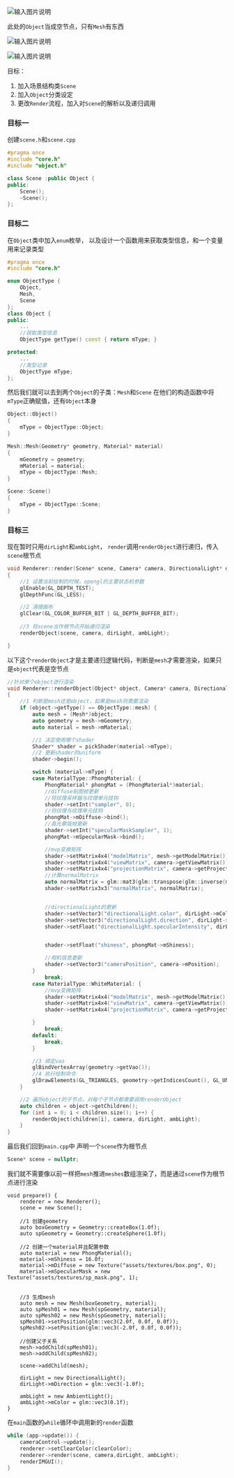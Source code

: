 ![输入图片说明](/imgs/2024-12-01/O3tfHwFNgKCS621u.png)

此处的`Object`当成空节点，只有`Mesh`有东西

![输入图片说明](/imgs/2024-12-01/6TQ68Nl78xMyeSKS.png)

![输入图片说明](/imgs/2024-12-01/IOYuiiqn5fpiZMvB.png)

目标：
1. 加入场景结构类`Scene`
2. 加入`Object`分类设定
3. 更改`Render`流程，加入对`Scene`的解析以及递归调用

### 目标一
创建`scene.h`和`scene.cpp`
```cpp
#pragma once
#include "core.h"
#include "object.h"

class Scene :public Object {
public:
	Scene();
	~Scene();
};
```

### 目标二
在`Object`类中加入`enum`枚举，
以及设计一个函数用来获取类型信息，和一个变量用来记录类型
```cpp
#pragma once
#include "core.h"

enum ObjectType {
	Object,
	Mesh,
	Scene
};
class Object {
public:
	...
	//获取类型信息
	ObjectType getType() const { return mType; }

protected:
	...
	//类型记录
	ObjectType mType;
};
```
然后我们就可以去到两个`Object`的子类：`Mesh`和`Scene`
在他们的构造函数中将`mType`正确赋值，还有`Object`本身
```cpp
Object::Object()
{
	mType = ObjectType::Object;
}
```
```cpp
Mesh::Mesh(Geometry* geometry, Material* material)
{
	mGeometry = geometry;
	mMaterial = material;
	mType = ObjectType::Mesh;
}
```
```cpp
Scene::Scene()
{
	mType = ObjectType::Scene;
}
```

### 目标三
现在暂时只用`dirLight`和`ambLight`，
`render`调用`renderObject`进行递归，传入`scene`根节点
```cpp
void Renderer::render(Scene* scene, Camera* camera, DirectionalLight* dirLight, AmbientLight* ambLight)
{
	//1 设置当前绘制的时候，opengl的主要状态机参数
	glEnable(GL_DEPTH_TEST);
	glDepthFunc(GL_LESS);

	//2 清理画布
	glClear(GL_COLOR_BUFFER_BIT | GL_DEPTH_BUFFER_BIT);
	
	//3 将scene当作根节点开始递归渲染
	renderObject(scene, camera, dirLight, ambLight);

}
```
以下这个`renderObject`才是主要递归逻辑代码，判断是`mesh`才需要渲染，如果只是`object`代表是空节点
```cpp
//针对单个object进行渲染
void Renderer::renderObject(Object* object, Camera* camera, DirectionalLight* dirLight, AmbientLight* ambLight)
{
	//1 判断是mesh还是object，如果是mesh则需要渲染
	if (object->getType() == ObjectType::mesh) {
		auto mesh = (Mesh*)object;
		auto geometry = mesh->mGeometry;
		auto material = mesh->mMaterial;

		//1 决定使用哪个shader
		Shader* shader = pickShader(material->mType);
		//2 更新shader的uniform
		shader->begin();

		switch (material->mType) {
		case MaterialType::PhongMaterial: {
			PhongMaterial* phongMat = (PhongMaterial*)material;
			//diffuse贴图帧更新
			//将纹理采样器与纹理单元挂钩
			shader->setInt("sampler", 0);
			//将纹理与纹理单元挂钩
			phongMat->mDiffuse->bind();
			//高光蒙版帧更新
			shader->setInt("specularMaskSampler", 1);
			phongMat->mSpecularMask->bind();

			//mvp变换矩阵
			shader->setMatrix4x4("modelMatrix", mesh->getModelMatrix());
			shader->setMatrix4x4("viewMatrix", camera->getViewMatrix());
			shader->setMatrix4x4("projectionMatrix", camera->getProjectionMatrix());
			//计算normalMatrix
			auto normalMatrix = glm::mat3(glm::transpose(glm::inverse(mesh->getModelMatrix())));
			shader->setMatrix3x3("normalMatrix", normalMatrix);


			//directionalLight的更新
			shader->setVector3("directionalLight.color", dirLight->mColor);
			shader->setVector3("directionalLight.direction", dirLight->mDirection);
			shader->setFloat("directionalLight.specularIntensity", dirLight->mSpecularIntensity);


			shader->setFloat("shiness", phongMat->mShiness);

			//相机信息更新
			shader->setVector3("cameraPosition", camera->mPosition);
		}
			break;
		case MaterialType::WhiteMaterial: {
			//mvp变换矩阵
			shader->setMatrix4x4("modelMatrix", mesh->getModelMatrix());
			shader->setMatrix4x4("viewMatrix", camera->getViewMatrix());
			shader->setMatrix4x4("projectionMatrix", camera->getProjectionMatrix());

		}
			break;
		default:
			break;
		}

		//3 绑定vao
		glBindVertexArray(geometry->getVao());
		//4 执行绘制命令
		glDrawElements(GL_TRIANGLES, geometry->getIndicesCount(), GL_UNSIGNED_INT, 0);
	}

	//2 遍历object的子节点，对每个子节点都需要调用renderObject
	auto children = object->getChildren();
	for (int i = 0; i < children.size(); i++) {
		renderObject(children[i], camera, dirLight, ambLight);
	}
}
```

最后我们回到`main.cpp`中
声明一个`scene`作为根节点
```cpp
Scene* scene = nullptr;
```
我们就不需要像以前一样把`mesh`推进`meshes`数组渲染了，而是通过`scene`作为根节点进行渲染
```c+
void prepare() {
	renderer = new Renderer();
	scene = new Scene();

	//1 创建geometry
	auto boxGeometry = Geometry::createBox(1.0f);
	auto spGeometry = Geometry::createSphere(1.0f);

	//2 创建一个material并且配置参数
	auto material = new PhongMaterial();
	material->mShiness = 16.0f;
	material->mDiffuse = new Texture("assets/textures/box.png", 0);
	material->mSpecularMask = new Texture("assets/textures/sp_mask.png", 1);
	

	//3 生成mesh
	auto mesh = new Mesh(boxGeometry, material);
	auto spMesh01 = new Mesh(spGeometry, material);
	auto spMesh02 = new Mesh(spGeometry, material);
	spMesh01->setPosition(glm::vec3(2.0f, 0.0f, 0.0f));
	spMesh02->setPosition(glm::vec3(-2.0f, 0.0f, 0.0f));

	//创建父子关系
	mesh->addChild(spMesh01);
	mesh->addChild(spMesh02);

	scene->addChild(mesh);
	
	dirLight = new DirectionalLight();
	dirLight->mDirection = glm::vec3(-1.0f);

	ambLight = new AmbientLight();
	ambLight->mColor = glm::vec3(0.1f);
}
```
在`main`函数的`while`循环中调用新的`render`函数
```cpp
while (app->update()) {
	cameraControl->update();
	renderer->setClearColor(clearColor);
	renderer->render(scene, camera,dirLight, ambLight);
	renderIMGUI();
}
```
<!--stackedit_data:
eyJoaXN0b3J5IjpbLTg2MjU0NzQyOSwtNjMwMTAwMTg4LDM2MT
YxNjg5OSwxNzA2MjM0NzE2LC0xMDg3NjQzODI3LC0xODQ1OTc3
Mzg1LDIyMjc4NDgyOCwtMTc0NzIyMzAwNF19
-->